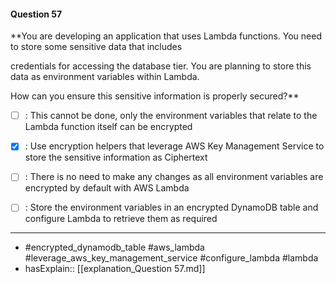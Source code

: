 #### Question  57

**You are developing an application that uses Lambda functions. You need to store some sensitive data that includes

credentials for accessing the database tier. You are planning to store this data as environment variables within Lambda.

How can you ensure this sensitive information is properly secured?**

- [ ] :  This cannot be done, only the environment variables that relate to the Lambda function itself can be encrypted

- [x] :  Use encryption helpers that leverage AWS Key Management Service to store the sensitive information as Ciphertext

- [ ] :  There is no need to make any changes as all environment variables are encrypted by default with AWS Lambda

- [ ] :  Store the environment variables in an encrypted DynamoDB table and configure Lambda to retrieve them as required

----

- #encrypted_dynamodb_table #aws_lambda #leverage_aws_key_management_service #configure_lambda #lambda
- hasExplain:: [[explanation_Question  57.md]]
